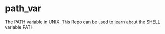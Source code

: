 path_var
========

The PATH variable in UNIX. This Repo can be used to learn about the SHELL variable PATH.
